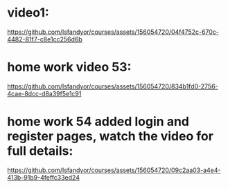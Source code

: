 # video1: 

https://github.com/Isfandyor/courses/assets/156054720/04f4752c-670c-4482-81f7-c8e1cc256d6b





# home work video 53:  

https://github.com/Isfandyor/courses/assets/156054720/834b1fd0-2756-4cae-8dcc-d8a39f5e1c91





# home work 54 added login and register pages, watch the video for full details: 

https://github.com/Isfandyor/courses/assets/156054720/09c2aa03-a4e4-413b-91b9-4feffc33ed24

